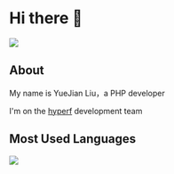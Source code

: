 # Hi there 👋

![](https://github-readme-stats.vercel.app/api?username=PandaLIU-1111&show_icons=true)


## About

My name is YueJian Liu，a PHP developer

I'm on the [hyperf](https://github.com/hyperf) development team

## Most Used Languages


![](https://github-readme-stats.vercel.app/api/top-langs/?username=PandaLIU-1111&layout=compact&show_icons=true&theme=flat&hide_title=true)


<!--
**PandaLIU-1111/PandaLIU-1111** is a ✨ _special_ ✨ repository because its `README.md` (this file) appears on your GitHub profile.

Here are some ideas to get you started:

- 🔭 I’m currently working on ...
- 🌱 I’m currently learning ...
- 👯 I’m looking to collaborate on ...
- 🤔 I’m looking for help with ...
- 💬 Ask me about ...
- 📫 How to reach me: ...
- 😄 Pronouns: ...
- ⚡ Fun fact: ...
-->
